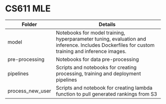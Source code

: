 # CS611 MLE

| Folder           | Details                                                                                                                                       |
|------------------|-----------------------------------------------------------------------------------------------------------------------------------------------|
| model            | Notebooks for model training, hyperparameter tuning, evaluation and inference. Includes Dockerfiles for custom training and inference images. |
| pre-processing   | Notebooks for data pre-processing                                                                                                             |
| pipelines        | Scripts and notebooks for creating processing, training and deployment pipelines                                                              |
| process_new_user | Scripts and notebook for creating lambda function to pull generated rankings from S3                                                          |